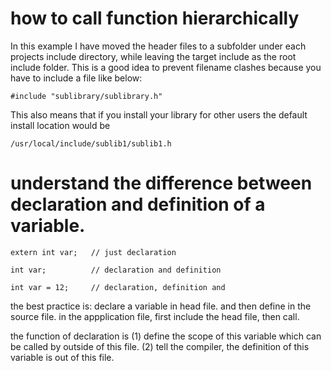 # how to call function hierarchically

In this example I have moved the header files to a subfolder under each projects include directory, while leaving the target include as the root include folder. This is a good idea to prevent filename clashes because you have to include a file like below:
~~~
#include "sublibrary/sublibrary.h"
~~~

This also means that if you install your library for other users the default install location would be 
~~~
/usr/local/include/sublib1/sublib1.h
~~~


# understand the difference between declaration and definition of a variable.

~~~
extern int var;   // just declaration

int var;          // declaration and definition

int var = 12;     // declaration, definition and 
~~~


the best practice is: declare a variable in head file. and then define in the source file.
in the appplication file, first include the head file, then call.

the function of declaration is
(1) define the scope of this variable which can be called by outside of this file.
(2) tell the compiler, the definition of this variable is out of this file.